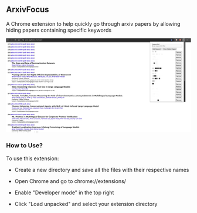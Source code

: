 ## ArxivFocus
A Chrome extension to help quickly go through arxiv papers by allowing hiding papers containing specific keywords 

![main figure](demo.jpg)

### How to Use?

To use this extension:

* Create a new directory and save all the files with their respective names

* Open Chrome and go to chrome://extensions/
* Enable "Developer mode" in the top right
* Click "Load unpacked" and select your extension directory
